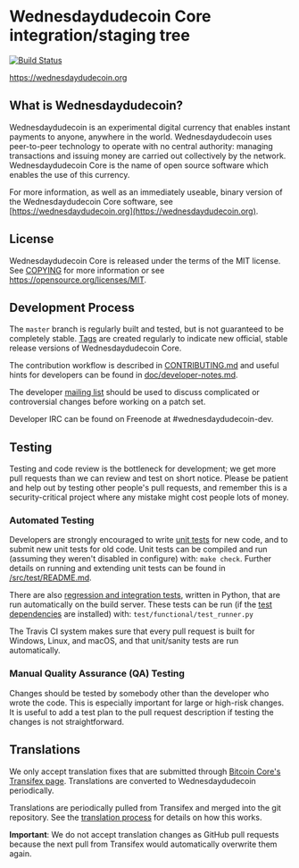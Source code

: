 Wednesdaydudecoin Core integration/staging tree
=====================================

[![Build Status](https://travis-ci.org/wednesdaydudecoin-project/wednesdaydudecoin.svg?branch=master)](https://travis-ci.org/wednesdaydudecoin-project/wednesdaydudecoin)

https://wednesdaydudecoin.org

What is Wednesdaydudecoin?
----------------

Wednesdaydudecoin is an experimental digital currency that enables instant payments to
anyone, anywhere in the world. Wednesdaydudecoin uses peer-to-peer technology to operate
with no central authority: managing transactions and issuing money are carried
out collectively by the network. Wednesdaydudecoin Core is the name of open source
software which enables the use of this currency.

For more information, as well as an immediately useable, binary version of
the Wednesdaydudecoin Core software, see [https://wednesdaydudecoin.org](https://wednesdaydudecoin.org).

License
-------

Wednesdaydudecoin Core is released under the terms of the MIT license. See [COPYING](COPYING) for more
information or see https://opensource.org/licenses/MIT.

Development Process
-------------------

The `master` branch is regularly built and tested, but is not guaranteed to be
completely stable. [Tags](https://github.com/wednesdaydudecoin-project/wednesdaydudecoin/tags) are created
regularly to indicate new official, stable release versions of Wednesdaydudecoin Core.

The contribution workflow is described in [CONTRIBUTING.md](CONTRIBUTING.md)
and useful hints for developers can be found in [doc/developer-notes.md](doc/developer-notes.md).

The developer [mailing list](https://groups.google.com/forum/#!forum/wednesdaydudecoin-dev)
should be used to discuss complicated or controversial changes before working
on a patch set.

Developer IRC can be found on Freenode at #wednesdaydudecoin-dev.

Testing
-------

Testing and code review is the bottleneck for development; we get more pull
requests than we can review and test on short notice. Please be patient and help out by testing
other people's pull requests, and remember this is a security-critical project where any mistake might cost people
lots of money.

### Automated Testing

Developers are strongly encouraged to write [unit tests](src/test/README.md) for new code, and to
submit new unit tests for old code. Unit tests can be compiled and run
(assuming they weren't disabled in configure) with: `make check`. Further details on running
and extending unit tests can be found in [/src/test/README.md](/src/test/README.md).

There are also [regression and integration tests](/test), written
in Python, that are run automatically on the build server.
These tests can be run (if the [test dependencies](/test) are installed) with: `test/functional/test_runner.py`

The Travis CI system makes sure that every pull request is built for Windows, Linux, and macOS, and that unit/sanity tests are run automatically.

### Manual Quality Assurance (QA) Testing

Changes should be tested by somebody other than the developer who wrote the
code. This is especially important for large or high-risk changes. It is useful
to add a test plan to the pull request description if testing the changes is
not straightforward.

Translations
------------

We only accept translation fixes that are submitted through [Bitcoin Core's Transifex page](https://www.transifex.com/projects/p/bitcoin/).
Translations are converted to Wednesdaydudecoin periodically.

Translations are periodically pulled from Transifex and merged into the git repository. See the
[translation process](doc/translation_process.md) for details on how this works.

**Important**: We do not accept translation changes as GitHub pull requests because the next
pull from Transifex would automatically overwrite them again.

